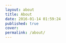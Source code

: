 ```yaml
---
layout: about
title: About
date: 2016-01-14 01:59:24
published: true
cover: 
permalink: /about/
---
```

